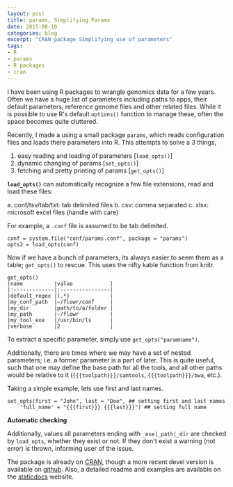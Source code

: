 ```yaml
---
layout: post
title: params; Simplifying Params
date: 2015-08-10
categories: blog
excerpt: "CRAN package Simplifying use of parameters"
tags:
- R
- params
- R packages
- cran
---
```


I have been using R packages to wrangle genomics data for a few years. Often we have a huge list of parameters including paths to apps, their default parameters, reference genome files and other related files. While it is possible to use R's default `options()` function to manage these, often the space becomes quite cluttered.

Recently, I made a using a small package `params`, which reads configuration files and loads there parameters into R. This attempts to solve a 3 things,

1. easy reading and loading of parameters [`load_opts()`]
2. dynamic changing of params [`set_opts()`]
3. fetching and pretty printing of params [`get_opts()`]


**`load_opts()`** can automatically recognize a few file extensions, read and load these files:

a. conf/tsv/tab/txt: tab delimited files
b. csv: comma separated
c. xlsx: microsoft excel files (handle with care)

For example, a `.conf` file is assumed to be tab delimited.

```
conf = system.file("conf/params.conf", package = "params")
opts2 = load_opts(conf)
```

Now if we have a bunch of parameters, its always easier to seem them as a table; `get_opts()` to rescue. This uses the nifty kable function from knitr.

```
get_opts()
|name          |value            |
|:-------------|:----------------|
|default_regex |(.*)             |
|my_conf_path  |~/flowr/conf     |
|my_dir        |path/to/a/folder |
|my_path       |~/flowr          |
|my_tool_exe   |/usr/bin/ls      |
|verbose       |2                |
```

To extract a specific parameter, simply use `get_opts("paramname")`.

Additionally, there are times where we may have a set of nested parameters; i.e. a former parameter is a part of later. This is quite useful, such that one may define the base path for all the tools, and all other paths would be relative to it (`{{{toolpath}}}/samtools`, `{{{toolpath}}}/bwa`, etc.).

Taking a simple example, lets use first and last names.

```
set_opts(first = "John", last = "Doe", ## setting first and last names
    'full_name' = "{{{first}}} {{{last}}}") ## setting full name
```

**Automatic checking**

Additionally, values all parameters ending with `_exe|_path|_dir` are checked by `load_opts`, whether they exist or not. If they don't exist a warning (not error) is thrown, informing user of the issue.

The package is already on [CRAN](https://cran.rstudio.com/web/packages/params/index.html), though a more recent devel version is available on [github](https://github.com/sahilseth/params). Also, a detailed readme and examples are available on the [staticdocs](http://sahilseth.com/params/) website.
